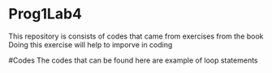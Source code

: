 # Prog1Lab4
This repository is consists of codes that came from exercises from the book 
Doing this exercise will help to imporve in coding 

#Codes
The codes that can be found here are example of loop statements
